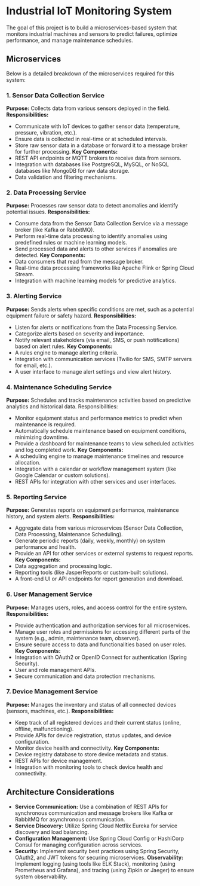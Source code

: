 # Industrial IoT Monitoring System
The goal of this project is to build a microservices-based system that monitors industrial machines and sensors to predict failures, optimize performance, and manage maintenance schedules. 

## Microservices 
Below is a detailed breakdown of the microservices required for this system:
### 1. Sensor Data Collection Service
**Purpose:** Collects data from various sensors deployed in the field.
**Responsibilities:**
- Communicate with IoT devices to gather sensor data (temperature, pressure, vibration, etc.).
- Ensure data is collected in real-time or at scheduled intervals.
- Store raw sensor data in a database or forward it to a message broker for further processing.
**Key Components:**
- REST API endpoints or MQTT brokers to receive data from sensors.
- Integration with databases like PostgreSQL, MySQL, or NoSQL databases like MongoDB for raw data storage.
- Data validation and filtering mechanisms.

### 2. Data Processing Service
**Purpose:** Processes raw sensor data to detect anomalies and identify potential issues.
**Responsibilities:**
- Consume data from the Sensor Data Collection Service via a message broker (like Kafka or RabbitMQ).
- Perform real-time data processing to identify anomalies using predefined rules or machine learning models.
- Send processed data and alerts to other services if anomalies are detected.
**Key Components:**
- Data consumers that read from the message broker.
- Real-time data processing frameworks like Apache Flink or Spring Cloud Stream.
- Integration with machine learning models for predictive analytics.

### 3. Alerting Service
**Purpose:** Sends alerts when specific conditions are met, such as a potential equipment failure or safety hazard.
**Responsibilities:**
- Listen for alerts or notifications from the Data Processing Service.
- Categorize alerts based on severity and importance.
- Notify relevant stakeholders (via email, SMS, or push notifications) based on alert rules.
**Key Components:**
- A rules engine to manage alerting criteria.
- Integration with communication services (Twilio for SMS, SMTP servers for email, etc.).
- A user interface to manage alert settings and view alert history.

### 4. Maintenance Scheduling Service
**Purpose:** Schedules and tracks maintenance activities based on predictive analytics and historical data.
Responsibilities:
- Monitor equipment status and performance metrics to predict when maintenance is required.
- Automatically schedule maintenance based on equipment conditions, minimizing downtime.
- Provide a dashboard for maintenance teams to view scheduled activities and log completed work.
**Key Components:**
- A scheduling engine to manage maintenance timelines and resource allocation.
- Integration with a calendar or workflow management system (like Google Calendar or custom solutions).
- REST APIs for integration with other services and user interfaces.

### 5. Reporting Service
**Purpose:** Generates reports on equipment performance, maintenance history, and system alerts.
**Responsibilities:**
- Aggregate data from various microservices (Sensor Data Collection, Data Processing, Maintenance Scheduling).
- Generate periodic reports (daily, weekly, monthly) on system performance and health.
- Provide an API for other services or external systems to request reports.
**Key Components:**
- Data aggregation and processing logic.
- Reporting tools (like JasperReports or custom-built solutions).
- A front-end UI or API endpoints for report generation and download.

### 6. User Management Service
**Purpose:** Manages users, roles, and access control for the entire system.
**Responsibilities:**
- Provide authentication and authorization services for all microservices.
- Manage user roles and permissions for accessing different parts of the system (e.g., admin, maintenance team, observer).
- Ensure secure access to data and functionalities based on user roles.
**Key Components:**
- Integration with OAuth2 or OpenID Connect for authentication (Spring Security).
- User and role management APIs.
- Secure communication and data protection mechanisms.

### 7. Device Management Service
**Purpose:** Manages the inventory and status of all connected devices (sensors, machines, etc.).
**Responsibilities:**
- Keep track of all registered devices and their current status (online, offline, malfunctioning).
- Provide APIs for device registration, status updates, and device configuration.
- Monitor device health and connectivity.
**Key Components:**
- Device registry database to store device metadata and status.
- REST APIs for device management.
- Integration with monitoring tools to check device health and connectivity.

## Architecture Considerations
- **Service Communication:** Use a combination of REST APIs for synchronous communication and message brokers like Kafka or RabbitMQ for asynchronous communication.
- **Service Discovery:** Utilize Spring Cloud Netflix Eureka for service discovery and load balancing.
- **Configuration Management:** Use Spring Cloud Config or HashiCorp Consul for managing configuration across services.
- **Security:** Implement security best practices using Spring Security, OAuth2, and JWT tokens for securing microservices.
**Observability:** Implement logging (using tools like ELK Stack), monitoring (using Prometheus and Grafana), and tracing (using Zipkin or Jaeger) to ensure system observability.
